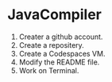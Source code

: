 # JavaCompiler

1. Creater a github account.
2. Create a repositery.
3. Create a Codespaces  VM.
4. Modify the README file.
5. Work on Terminal.
